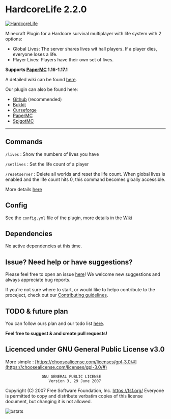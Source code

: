 # HardcoreLife 2.2.0

[![HardcoreLife](https://www.spigotmc.org/data/resource_icons/91/91375.jpg?1618568731)](https://dev.bukkit.org/projects/hardcorelife)

Minecraft Plugin for a Hardcore survival multiplayer with life system with 2 options:

- Global Lives: The server shares lives wit hall players. If a player dies, everyone loses a life.
- Player Lives: Players have their own set of lives.

**Supports [PaperMC](https://papermc.io/downloads) 1.16-1.17.1**

A detailed wiki can be found [here](https://github.com/Chryscorelab/HardcoreLife/wiki/Home).

Our plugin can also be found here:

- [Github](https://github.com/Chryscorelab/HardcoreLife/releases) (recommended)
- [Bukkit](https://dev.bukkit.org/projects/hardcorelife)
- [Curseforge](https://www.curseforge.com/minecraft/bukkit-plugins/hardcorelife)
- [PaperMC](https://papermc.io/forums/t/1-17-hardcorelife-minecraft-plugin-for-a-hardcore-survival-multiplayer-with-life-system/8953)
- [SpigotMC](https://www.spigotmc.org/resources/hardcore-life.91375/)

---

## Commands

`/lives` : Show the numbers of lives you have

`/setlives` : Set the life count of a player

`/resetserver` : Delete all worlds and reset the life count. When global lives is enabled and the life count hits 0, this command becomes gloally accessible.

More details [here](https://github.com/Chryscorelab/HardcoreLife/wiki/Commands)

## Config

See the `config.yml` file of the plugin, more details in the [Wiki](https://github.com/Chryscorelab/HardcoreLife/wiki/Config-files)

## Dependencies

No active dependencies at this time.

## Issue? Need help or have suggestions?

Please feel free to open an issue [here](https://github.com/Chryscorelab/HardcoreLife/issues)! We welcome new suggestions and always appreciate bug reports.

If you're not sure where to start, or would like to helpo contribute to the proceject, check out our [Contributing guidelines](./CONTRIBUTING.md).

## TODO & future plan

You can follow ours plan and our todo list [here](https://github.com/Chryscorelab/HardcoreLife/projects).

**Feel free to suggest & and create pull requests!**

## Licenced under GNU General Public License v3.0

More simple : [https://choosealicense.com/licenses/gpl-3.0/#](https://choosealicense.com/licenses/gpl-3.0/#)

                    GNU GENERAL PUBLIC LICENSE
                       Version 3, 29 June 2007

Copyright (C) 2007 Free Software Foundation, Inc. <https://fsf.org/>
Everyone is permitted to copy and distribute verbatim copies
of this license document, but changing it is not allowed.

![bstats](https://bstats.org/signatures/bukkit/HardcoreLife.svg)

